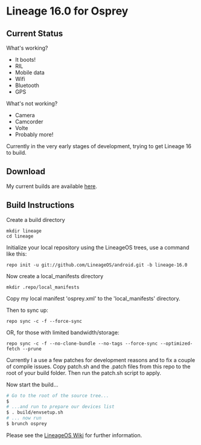
Lineage 16.0 for Osprey
=======================

Current Status
--------------

What's working?
 - It boots!
 - RIL
 - Mobile data
 - Wifi
 - Bluetooth
 - GPS

What's not working?
 - Camera
 - Camcorder
 - Volte
 - Probably more!

Currently in the very early stages of development, trying to get Lineage 16 to build.

Download
--------

My current builds are available [here](https://mega.nz/#F!3F9CTSrQ!ZBLcFw1Mh_47FdxiZ2LYyg!uYlmhBKT).

Build Instructions
------------------
Create a build directory

	mkdir lineage
	cd lineage

Initialize your local repository using the LineageOS trees, use a command like this:

    repo init -u git://github.com/LineageOS/android.git -b lineage-16.0

Now create a local_manifests directory

    mkdir .repo/local_manifests

Copy my local manifest 'osprey.xml' to the 'local_manifests' directory.

Then to sync up:

    repo sync -c -f --force-sync

OR, for those with limited bandwidth/storage:

    repo sync -c -f --no-clone-bundle --no-tags --force-sync --optimized-fetch --prune

Currently I a use a few patches for development reasons and to fix a couple of compile issues. Copy patch.sh and the .patch files from this repo to the root of your build folder. Then run the patch.sh script to apply.

Now start the build...

```bash
# Go to the root of the source tree...
$
# ...and run to prepare our devices list
$ . build/envsetup.sh
# ... now run
$ brunch osprey
```

Please see the [LineageOS Wiki](https://wiki.lineageos.org/) for further information.
